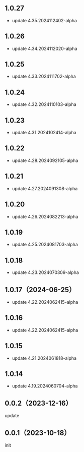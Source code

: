 ## 1.0.27
* update 4.35.2024112402-alpha

## 1.0.26
* update 4.34.2024112020-alpha

## 1.0.25
* update 4.33.2024111702-alpha

## 1.0.24
* update 4.32.2024110103-alpha

## 1.0.23
* update 4.31.2024102414-alpha

## 1.0.22
* update 4.28.2024092105-alpha

## 1.0.21
* update 4.27.2024091308-alpha

## 1.0.20
* update 4.26.2024082213-alpha

## 1.0.19
* update 4.25.2024081703-alpha

## 1.0.18
* update 4.23.2024070309-alpha

## 1.0.17（2024-06-25）
* update 4.22.2024062415-alpha
## 1.0.16
* update 4.22.2024062415-alpha

## 1.0.15
* update 4.21.2024061818-alpha

## 1.0.14
* update 4.19.2024060704-alpha

## 0.0.2（2023-12-16）
update
## 0.0.1（2023-10-18）
init
